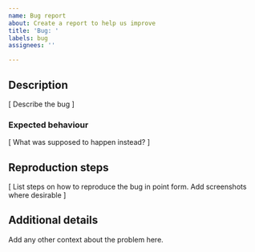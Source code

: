 ```yaml
---
name: Bug report
about: Create a report to help us improve
title: 'Bug: '
labels: bug
assignees: ''

---
```


## Description
[ Describe the bug ]

### Expected behaviour
[ What was supposed to happen instead? ]

## Reproduction steps
[ List steps on how to reproduce the bug in point form. Add screenshots where desirable ]

## Additional details
Add any other context about the problem here.
